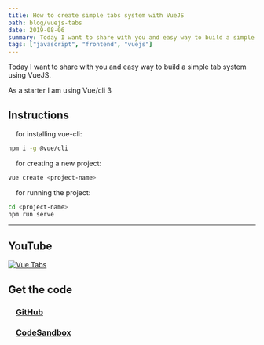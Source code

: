 ```yaml
---
title: How to create simple tabs system with VueJS
path: blog/vuejs-tabs
date: 2019-08-06
summary: Today I want to share with you and easy way to build a simple tab system using VueJS.
tags: ["javascript", "frontend", "vuejs"]
---
```


Today I want to share with you and easy way to build a simple tab system using VueJS.

As a starter I am using Vue/cli 3

## Instructions

&nbsp; &nbsp; for installing vue-cli:

```bash
npm i -g @vue/cli
```

&nbsp; &nbsp; for creating a new project:

```bash
vue create <project-name>
```

&nbsp; &nbsp; for running the project:

```bash
cd <project-name>
npm run serve
```

---

## YouTube

[![Vue Tabs](https://img.youtube.com/vi/rkobOWi7htg/0.jpg)](https://www.youtube.com/watch?v=rkobOWi7htg)

## Get the code

### &nbsp; &nbsp; [GitHub](https://github.com/polettoweb/vue-tabs)

### &nbsp; &nbsp; [CodeSandbox](https://codesandbox.io/s/vue-template-xxtek)
